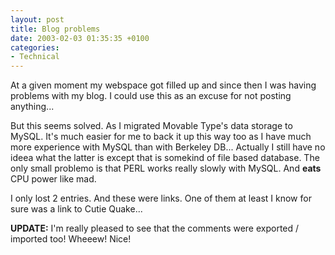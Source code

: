 ```yaml
---
layout: post
title: Blog problems
date: 2003-02-03 01:35:35 +0100
categories:
- Technical
---
```

At a given moment my webspace got filled up and since then I was having problems with my blog. I could use this as an excuse for not posting anything...

But this seems solved. As I migrated Movable Type's data storage to MySQL. It's much easier for me to back it up this way too as I have much more experience with MySQL than with Berkeley DB... Actually I still have no ideea what the latter is except that is somekind of file based database. The only small problemo is that PERL works really slowly with MySQL. And <b>eats</b> CPU power like mad.

I only lost 2 entries. And these were links. One of them at least I know for sure was a link to Cutie Quake...

<b>UPDATE:</b> I'm really pleased to see that the comments were exported / imported too! Wheeew! Nice!

